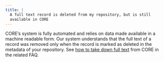 ```yaml
---
title: |
  A full text record is deleted from my repository, but is still
  available in CORE
---
```

CORE’s system is fully automated and relies on data made available
in a machine readable form. Our system understands that the
full text of a record was removed only when the record is marked
as deleted in the metadata of your repository. See
[how to take down full text](#how-do-I-notify-CORE-to-take-down-full-text-content)
from CORE in the related FAQ.
